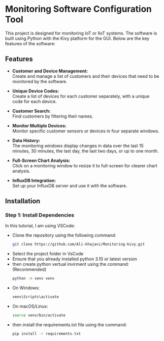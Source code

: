 # Monitoring Software Configuration Tool

This project is designed for monitoring IoT or IIoT systems. The software is built using Python with the Kivy platform for the GUI. Below are the key features of the software:

## Features

- **Customer and Device Management:**  
  Create and manage a list of customers and their devices that need to be monitored by the software.
  
- **Unique Device Codes:**  
  Create a list of devices for each customer separately, with a unique code for each device.

- **Customer Search:**  
  Find customers by filtering their names.

- **Monitor Multiple Devices:**  
  Monitor specific customer sensors or devices in four separate windows.

- **Data History:**  
  The monitoring windows display changes in data over the last 15 minutes, 30 minutes, the last day, the last two days, or up to one month.

- **Full-Screen Chart Analysis:**  
  Click on a monitoring window to resize it to full-screen for clearer chart analysis.

- **InfluxDB Integration:**  
  Set up your InfluxDB server and use it with the software.

## Installation

### Step 1: Install Dependencies

In this tutorial, I am using VSCode:

* Clone the repository using the following command:
  ```bash
  git clone https://github.com/Ali-khajavi/Monitoring-kivy.git
* Select the project folder in VsCode
* Ensure that you already installed python 3.10 or latest version
* then create python vertual invirment using the command:  (Recommended)
  ```bash
  python -m venv venv
  
* On Windows:
  ```bash
  venv\Scripts\activate
  
* On macOS/Linux:
  ```bash
  source venv/bin/activate

* then install the requirements.txt file using the command:
  ```bash
  pip install -r requirements.txt

  
